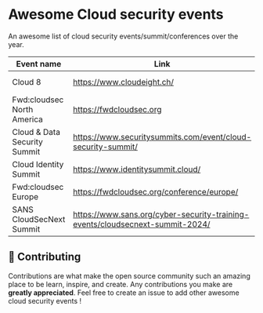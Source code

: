 
# Awesome Cloud security events

An awesome list of cloud security events/summit/conferences over the year.

| Event name        | Link     | Date | Localisation | 
|--------------|-----------|------------|------------|
| Cloud 8 | https://www.cloudeight.ch/      | January       | Zurich, Switzerland |
| Fwd:cloudsec North America      | https://fwdcloudsec.org  | June       | Arlington, VA, US |
| Cloud & Data Security Summit      | https://www.securitysummits.com/event/cloud-security-summit/  | July       | Virtual |
| Cloud Identity Summit     | https://www.identitysummit.cloud/  | June       | Cologne, Germany |
| Fwd:cloudsec Europe      | https://fwdcloudsec.org/conference/europe/  | September       | Brussels, Belgium |
| SANS CloudSecNext Summit      | https://www.sans.org/cyber-security-training-events/cloudsecnext-summit-2024/  | September - October       | Denver, CO, US |

## 🍰 Contributing    
Contributions are what make the open source community such an amazing place to be learn, inspire, and create. Any contributions you make are **greatly appreciated**.
Feel free to create an issue to add other awesome cloud security events !

